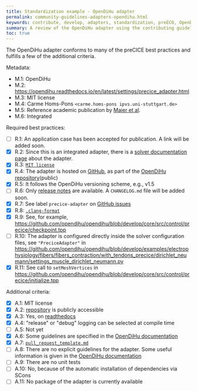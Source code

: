 ```yaml
---
title: Standardization example - OpenDiHu adapter
permalink: community-guidelines-adapters-opendihu.html
keywords: contribute, develop, adapters, standardization, preECO, OpenDiHu
summary: A review of the OpenDiHu adapter using the contributing guidelines. This is a work-in-progress that will eventually be moved.
toc: true
---
```


The OpenDiHu adapter conforms to many of the preCICE best practices and fulfills a few of the additional criteria. 

Metadata:

- M.1: OpenDiHu
- M.2: https://opendihu.readthedocs.io/en/latest/settings/precice_adapter.html
- M.3: MIT license
- M.4: Carme Homs-Pons `<carme.homs-pons ipvs.uni-stuttgart.de>`
- M.5: Reference academic publication by [Maier et al](https://www.sciencedirect.com/science/article/pii/S187775032400084X?via%3Dihub).
- M.6: Integrated

Required best practices:

- [ ] R.1: An application case has been accepted for publication. A link will be added soon. 
- [x] R.2: Since this is an integrated adapter, there is a [solver documentation page](https://opendihu.readthedocs.io/en/latest/settings/precice_adapter.html) about the adapter.
- [x] R.3: [`MIT license`](https://github.com/opendihu/opendihu/blob/develop/LICENSE)
- [x] R.4: The adapter is hosted on [GitHub](https://github.com/opendihu/opendihu/tree/develop/core/src/control/precice), as part of the [OpenDiHu repository](https://github.com/opendihu/opendihu/tree/develop)(public)
- [x] R.5: It follows the OpenDiHu versioning scheme, e.g., v1.5
- [ ] R.6: Only [release notes](https://github.com/opendihu/opendihu/releases/tag/v1.5) are available. A `CHANGELOG.md` file will be added soon.
- [x] R.7: See label `precice-adapter` on [GitHub issues](https://github.com/opendihu/opendihu/issues)
- [x] R.8: [`.clang-format`](https://github.com/opendihu/opendihu/blob/develop/.clang-format)
- [x] R.9: See, for example, https://github.com/opendihu/opendihu/blob/develop/core/src/control/precice/checkpoint.tpp
- [ ] R.10: The adapter is configured directly inside the solver configuration files, see `"PreciceAdapter"` in https://github.com/opendihu/opendihu/blob/develop/examples/electrophysiology/fibers/fibers_contraction/with_tendons_precice/dirichlet_neumann/settings_muscle_dirichlet_neumann.py
- [x] R.11: See call to `setMeshVertices` in https://github.com/opendihu/opendihu/blob/develop/core/src/control/precice/initialize.tpp

Additional criteria:

- [x] A.1: MIT license
- [x] A.2: [repository](https://github.com/opendihu/opendihu/tree/develop/core/src/control/precice) is publicly accessible
- [x] A.3: Yes, on [readthedocs](https://opendihu.readthedocs.io/en/latest/settings/precice_adapter.html)
- [x] A.4: "release" or "debug" logging can be selected at compile time
- [ ] A.5: Not yet
- [x] A.6: Some guidelines are specified in the [OpenDiHu documentation](https://opendihu.readthedocs.io/en/latest/developer/conventions.html)
- [x] A.7: [`pull_request_template.md`](https://github.com/opendihu/opendihu/blob/develop/.github/pull_request_template.md)
- [ ] A.8: There are no explicit guidelines for the adapter. Some useful information is given in the [OpenDiHu documentation](https://opendihu.readthedocs.io/en/latest/developer/conventions.html)
- [ ] A.9: There are no unit tests
- [ ] A.10: No, because of the automatic installation of dependencies via SCons
- [ ] A.11: No package of the adapter is currently available
